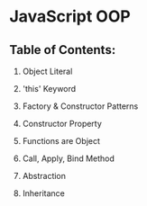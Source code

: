 # JavaScript OOP

## Table of Contents:

1. Object Literal

2. 'this' Keyword
3. Factory & Constructor Patterns
4. Constructor Property
5. Functions are Object
6. Call, Apply, Bind Method
7. Abstraction
8. Inheritance

